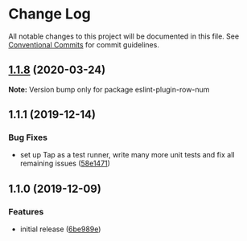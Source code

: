 # Change Log

All notable changes to this project will be documented in this file.
See [Conventional Commits](https://conventionalcommits.org) for commit guidelines.

## [1.1.8](https://gitlab.com/codsen/codsen/compare/eslint-plugin-row-num@1.1.7...eslint-plugin-row-num@1.1.8) (2020-03-24)

**Note:** Version bump only for package eslint-plugin-row-num





## 1.1.1 (2019-12-14)

### Bug Fixes

- set up Tap as a test runner, write many more unit tests and fix all remaining issues ([58e1471](https://gitlab.com/codsen/codsen/commit/58e147195282077df7ad20efb00dac95976ac24d))

## 1.1.0 (2019-12-09)

### Features

- initial release ([6be989e](https://gitlab.com/codsen/codsen/commit/6be989ee0df3f06661a2319dc990c39d1c3e682f))
